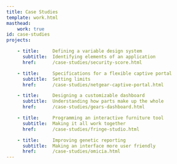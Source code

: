 ```yaml
---
title: Case Studies
template: work.html
masthead: 
    work: true
id: case-studies
projects:

    - title:     Defining a variable design system
      subtitle:  Identifying elements of an application
      href:      /case-studies/security-score.html

    - title:     Specifications for a flexible captive portal
      subtitle:  Setting limits 
      href:      /case-studies/netgear-captive-portal.html

    - title:     Designing a customizable dashboard
      subtitle:  Understanding how parts make up the whole
      href:      /case-studies/gears-dashboard.html

    - title:     Programming an interactive furniture tool
      subtitle:  Making it all work together
      href:      /case-studies/fringe-studio.html

    - title:     Improving genetic reporting
      subtitle:  Making an interface more user friendly
      href:      /case-studies/omicia.html
---
```

